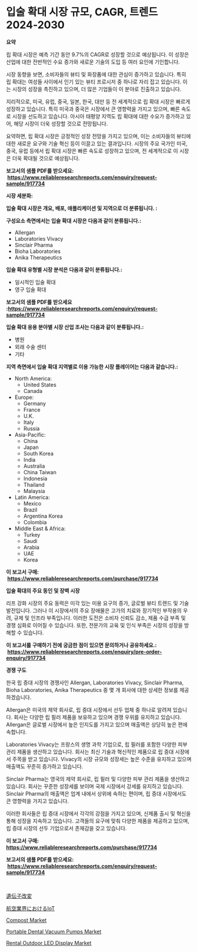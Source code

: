 <p><h1>입술 확대 시장 규모, CAGR, 트렌드 2024-2030</h1></p><p><strong>요약</strong></p>
<p><p>립 확대 시장은 예측 기간 동안 9.7%의 CAGR로 성장할 것으로 예상됩니다. 이 성장은 산업에 대한 전반적인 수요 증가와 새로운 기술의 도입 등 여러 요인에 기인합니다.</p><p>시장 동향을 보면, 소비자들의 뷰티 및 화장품에 대한 관심이 증가하고 있습니다. 특히 립 확대는 여성들 사이에서 인기 있는 뷰티 프로시저 중 하나로 자리 잡고 있습니다. 이는 시장의 성장을 촉진하고 있으며, 더 많은 기업들이 이 분야로 진출하고 있습니다.</p><p>지리적으로, 미국, 유럽, 중국, 일본, 한국, 대만 등 전 세계적으로 립 확대 시장은 빠르게 성장하고 있습니다. 특히 미국과 중국은 시장에서 큰 영향력을 가지고 있으며, 빠른 속도로 시장을 선도하고 있습니다. 아시아 태평양 지역도 립 확대에 대한 수요가 증가하고 있어, 해당 시장이 더욱 성장할 것으로 전망됩니다.</p><p>요약하면, 립 확대 시장은 긍정적인 성장 전망을 가지고 있으며, 이는 소비자들의 뷰티에 대한 새로운 요구와 기술 혁신 등이 이끌고 있는 결과입니다. 시장의 주요 국가인 미국, 중국, 유럽 등에서 립 확대 시장은 빠른 속도로 성장하고 있으며, 전 세계적으로 이 시장은 더욱 확대될 것으로 예상됩니다.</p></p>
<p><strong>보고서의 샘플 PDF를 받으세요: &nbsp;<a href="https://www.reliableresearchreports.com/enquiry/request-sample/917734">https://www.reliableresearchreports.com/enquiry/request-sample/917734</a></strong></p>
<p><strong>시장 세분화:</strong></p>
<p><strong> 입술 확대 시장은 개요, 배포, 애플리케이션 및 지역으로 더 분류됩니다. :</strong></p>
<p><strong>구성요소 측면에서는 입술 확대 시장은 다음과 같이 분류됩니다.:</strong></p>
<p><ul><li>Allergan</li><li>Laboratories Vivacy</li><li>Sinclair Pharma</li><li>Bioha Laboratories</li><li>Anika Therapeutics</li></ul></p>
<p><strong> 입술 확대 유형별 시장 분석은 다음과 같이 분류됩니다.:</strong></p>
<p><ul><li>일시적인 입술 확대</li><li>영구 입술 확대</li></ul></p>
<p><strong>보고서의 샘플 PDF를 받으세요 :<a href="https://www.reliableresearchreports.com/enquiry/request-sample/917734">https://www.reliableresearchreports.com/enquiry/request-sample/917734</a></strong></p>
<p><strong> 입술 확대 응용 분야별 시장 산업 조사는 다음과 같이 분류됩니다.:</strong></p>
<p><ul><li>병원</li><li>외래 수술 센터</li><li>기타</li></ul></p>
<p><strong>지역 측면에서 입술 확대 지역별로 이용 가능한 시장 플레이어는 다음과 같습니다.:</strong></p>
<p><ul>
    <li>
        North America:
        <ul>
            <li>United States</li>
            <li>Canada</li>
        </ul>
    </li>
    <li>
        Europe:
        <ul>
            <li>Germany</li>
            <li>France</li>
            <li>U.K.</li>
            <li>Italy</li>
            <li>Russia</li>
        </ul>
    </li>
    <li>
        Asia-Pacific:
        <ul>
            <li>China</li>
            <li>Japan</li>
            <li>South Korea</li>
            <li>India</li>
            <li>Australia</li>
            <li>China Taiwan</li>
            <li>Indonesia</li>
            <li>Thailand</li>
            <li>Malaysia</li>
        </ul>
    </li>
    <li>
        Latin America:
        <ul>
            <li>Mexico</li>
            <li>Brazil</li>
            <li>Argentina Korea</li>
            <li>Colombia</li>
        </ul>
    </li>
    <li>
        Middle East & Africa:
        <ul>
            <li>Turkey</li>
            <li>Saudi</li>
            <li>Arabia</li>
            <li>UAE</li>
            <li>Korea</li>
        </ul>
    </li>
    </ul></p>
<p><strong>이 보고서 구매: &nbsp;<a href="https://www.reliableresearchreports.com/purchase/917734">https://www.reliableresearchreports.com/purchase/917734</a></strong></p>
<p><strong>입술 확대의 주요 동인 및 장벽 시장</strong></p>
<p><p>리프 강화 시장의 주요 동력은 미각 있는 미용 요구의 증가, 글로벌 뷰티 트렌드 및 기술 발전입니다. 그러나 이 시장에서의 주요 장애물은 고가의 치료와 장기적인 부작용의 우려, 규제 및 인프라 부족입니다. 이러한 도전은 소비자 신뢰도 감소, 제품 수급 부족 및 경쟁 심화로 이어질 수 있습니다. 또한, 전문가의 교육 및 인식 부족은 시장의 성장을 방해할 수 있습니다.</p></p>
<p><strong>이 보고서를 구매하기 전에 궁금한 점이 있으면 문의하거나 공유하세요.: &nbsp;<a href="https://www.reliableresearchreports.com/enquiry/pre-order-enquiry/917734">https://www.reliableresearchreports.com/enquiry/pre-order-enquiry/917734</a></strong></p>
<p><strong>경쟁 구도</strong></p>
<p><p>한국 립 증대 시장의 경쟁사인 Allergan, Laboratories Vivacy, Sinclair Pharma, Bioha Laboratories, Anika Therapeutics 중 몇 개 회사에 대한 상세한 정보를 제공하겠습니다.</p><p>Allergan은 미국의 제약 회사로, 립 증대 시장에서 선두 업체 중 하나로 알려져 있습니다. 회사는 다양한 립 필러 제품을 보유하고 있으며 경쟁 우위를 유지하고 있습니다. Allergan은 글로벌 시장에서 높은 인지도를 가지고 있으며 매출액은 상당히 높은 편에 속합니다.</p><p>Laboratories Vivacy는 프랑스의 생명 과학 기업으로, 립 필러를 포함한 다양한 피부 관리 제품을 생산하고 있습니다. 회사는 최신 기술과 혁신적인 제품으로 립 증대 시장에서 주목을 받고 있습니다. Vivacy의 시장 규모와 성장세는 높은 수준을 유지하고 있으며 매출액도 꾸준히 증가하고 있습니다.</p><p>Sinclair Pharma는 영국의 제약 회사로, 립 필러 및 다양한 피부 관리 제품을 생산하고 있습니다. 회사는 꾸준한 성장세를 보이며 국제 시장에서 강세를 유지하고 있습니다. Sinclair Pharma의 매출액은 업계 내에서 상위에 속하는 편이며, 립 증대 시장에서도 큰 영향력을 가지고 있습니다.</p><p>이러한 회사들은 립 증대 시장에서 각각의 강점을 가지고 있으며, 신제품 출시 및 혁신을 통해 성장을 지속하고 있습니다. 고객들의 요구에 맞춰 다양한 제품을 제공하고 있으며, 립 증대 시장의 선두 기업으로서 존재감을 갖고 있습니다.</p></p>
<p><strong>이 보고서 구매: &nbsp; <a href="https://www.reliableresearchreports.com/purchase/917734">https://www.reliableresearchreports.com/purchase/917734</a></strong></p>
<p><strong>보고서의 샘플 PDF를 받으세요: &nbsp;<a href="https://www.reliableresearchreports.com/enquiry/request-sample/917734">https://www.reliableresearchreports.com/enquiry/request-sample/917734</a></strong><strong></strong></p>
<p>&nbsp;</p>
<p><p><a href="https://github.com/oafhukehf4709715/Market-Research-Report-List-1/blob/main/9831240183453.md">遺伝子改変</a></p><p><a href="https://medium.com/@briaabshire64/%E8%88%AA%E7%A9%BA%E6%A5%AD%E7%95%8C%E3%81%AB%E3%81%8A%E3%81%91%E3%82%8Biot%E3%81%AE%E5%B8%82%E5%A0%B4%E8%A6%8F%E6%A8%A1%E3%81%A8%E5%B8%82%E5%A0%B4%E5%8B%95%E5%90%91-%E7%94%A3%E6%A5%AD%E5%85%A8%E4%BD%93%E3%81%AE%E5%AE%8C%E5%85%A8%E3%81%AA%E6%A6%82%E8%A6%81-2024%E5%B9%B4%E3%81%8B%E3%82%892031%E5%B9%B4%E3%81%BE%E3%81%A7-23359bee4cfa">航空業界におけるIoT</a></p><p><a href="https://view.publitas.com/reportprime-1/compost-market-offers-provide-insightful-data-for-the-time-period-from-2024-to-2031-and-also-provide-analysis-based-on-application-type-and-region/">Compost Market</a></p><p><a href="https://bubble-tree-ea4.notion.site/Portable-Dental-Vacuum-Pumps-Market-Growth-Market-Trends-COVID-19-Impact-and-Forecasts-for-period-9110ff7bb14a4f5cb07589a2fdc00beb">Portable Dental Vacuum Pumps Market</a></p><p><a href="https://github.com/Whitneyboyettebo9kiw7yr13/Market-Research-Report-List-1/blob/main/rental-outdoor-led-display-market.md">Rental Outdoor LED Display Market</a></p></p>